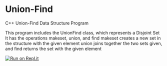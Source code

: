 # Union-Find
C++ Union-Find Data Structure Program

This program includes the UnionFind class, which represents a Disjoint Set
It has the operations makeset, union, and find
makeset creates a new set in the structure with the given element
union joins together the two sets given, and find returns the set with the given element

[![Run on Repl.it](https://repl.it/badge/github/danielzelfo/Union-Find)](https://repl.it/github/danielzelfo/Union-Find)